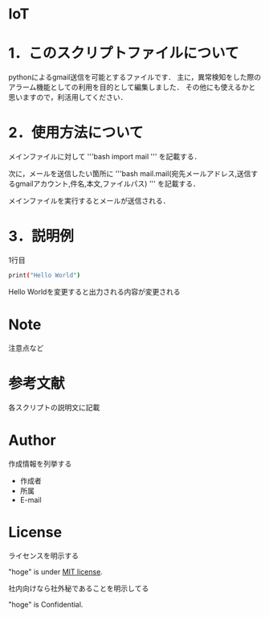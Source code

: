 # IoT
# 1．このスクリプトファイルについて

pythonによるgmail送信を可能とするファイルです．
主に，異常検知をした際のアラーム機能としての利用を目的として編集しました．
その他にも使えるかと思いますので，利活用してください．

# 2．使用方法について

メインファイルに対して
'''bash
import mail
'''
を記載する．

次に，メールを送信したい箇所に
'''bash
mail.mail(宛先メールアドレス,送信するgmailアカウント,件名,本文,ファイルパス)
'''
を記載する．

メインファイルを実行するとメールが送信される．

# 3．説明例

1行目

```bash
print("Hello World")
```

Hello Worldを変更すると出力される内容が変更される

# Note

注意点など

# 参考文献

各スクリプトの説明文に記載

# Author

作成情報を列挙する

* 作成者
* 所属
* E-mail

# License
ライセンスを明示する

"hoge" is under [MIT license](https://en.wikipedia.org/wiki/MIT_License).

社内向けなら社外秘であることを明示してる

"hoge" is Confidential.
